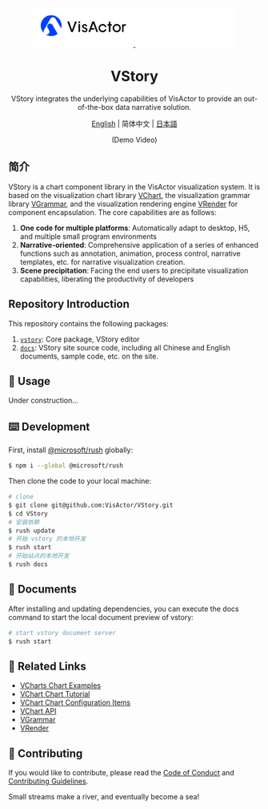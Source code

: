 <div align="center">
  <a href="https://github.com/VisActor#gh-light-mode-only" target="_blank">
    <img alt="VisActor Logo" width="200" src="https://github.com/VisActor/.github/blob/main/profile/logo_500_200_light.svg"/>
  </a>
  <a href="https://github.com/VisActor#gh-dark-mode-only" target="_blank">
    <img alt="VisActor Logo" width="200" src="https://github.com/VisActor/.github/blob/main/profile/logo_500_200_dark.svg"/>
  </a>
</div>

<div align="center">
  <h1>VStory</h1>
</div>

<div align="center">

VStory integrates the underlying capabilities of VisActor to provide an out-of-the-box data narrative solution.

</div>

<div align="center">

[English](./README.md) | 简体中文 | [日本語](./README.ja-JP.md)

</div>

<div align="center">

(Demo Video)

</div>

## 简介

VStory is a chart component library in the VisActor visualization system. It is based on the visualization chart library [VChart](https://github.com/VisActor/VChart), the visualization grammar library [VGrammar](https://github.com/VisActor/VGrammar), and the visualization rendering engine [VRender](https://github.com/VisActor/VRender) for component encapsulation. The core capabilities are as follows:

1. **One code for multiple platforms**: Automatically adapt to desktop, H5, and multiple small program environments
2. **Narrative-oriented**: Comprehensive application of a series of enhanced functions such as annotation, animation, process control, narrative templates, etc. for narrative visualization creation.
3. **Scene precipitation**: Facing the end users to precipitate visualization capabilities, liberating the productivity of developers

## Repository Introduction

This repository contains the following packages:

1. [`vstory`](https://sophon-ai.bytedance.net/paas/packages/vstory/): Core package, VStory editor
2. [`docs`](https://sophon-ai.bytedance.net/paas/docs/): VStory site source code, including all Chinese and English documents, sample code, etc. on the site.

## 🔨 Usage

Under construction...

## ⌨️ Development

First, install [@microsoft/rush](https://rushjs.io/pages/intro/get_started/) globally:

```bash
$ npm i --global @microsoft/rush
```

Then clone the code to your local machine:

```bash
# clone
$ git clone git@github.com:VisActor/VStory.git
$ cd VStory
# 安装依赖
$ rush update
# 开始 vstory 的本地开发
$ rush start
# 开始站点的本地开发
$ rush docs
```

## 📖 Documents

After installing and updating dependencies, you can execute the docs command to start the local document preview of vstory:

```bash
# start vstory document server
$ rush start
```

## 🔗 Related Links

- [VCharts Chart Examples](https://www.visactor.io/vchart/example)
- [VChart Chart Tutorial](https://www.visactor.io/vchart/guide/tutorial_docs/VChart_Website_Guide)
- [VChart Chart Configuration Items](https://www.visactor.io/vchart/option/)
- [VChart API](https://www.visactor.io/vchart/api/API/vchart)
- [VGrammar](https://www.visactor.io/vgrammar)
- [VRender](https://www.visactor.io/vrender)

## 🤝 Contributing [](https://github.com/VisActor/VChart/blob/main/CONTRIBUTING.md#your-first-pull-request)

If you would like to contribute, please read the [Code of Conduct](https://sophon-ai.bytedance.net/paas/CODE_OF_CONDUCT.md) and [Contributing Guidelines](https://sophon-ai.bytedance.net/paas/CONTRIBUTING.md).

Small streams make a river, and eventually become a sea!

<a href="https://github.com/visactor/vstory/graphs/contributors"></a>
